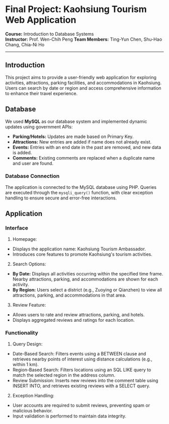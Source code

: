 # Final Project: Kaohsiung Tourism Web Application

**Course:** Introduction to Database Systems  
**Instructor:** Prof. Wen-Chih Peng
**Team Members:** Ting-Yun Chen, Shu-Hao Chang, Chia-Ni Ho

--- 

## Introduction
This project aims to provide a user-friendly web application for exploring activities, attractions, parking facilities, and accommodations in Kaohsiung. Users can search by date or region and access comprehensive information to enhance their travel experience.

## Database
We used **MySQL** as our database system and implemented dynamic updates using government APIs:
* **Parking/Hotels:** Updates are made based on Primary Key.
* **Attractions:** New entries are added if name does not already exist.
* **Events:** Entries with an end date in the past are removed, and new data is added.
* **Comments:** Existing comments are replaced when a duplicate name and user are found.
### Database Connection
The application is connected to the MySQL database using PHP. Queries are executed through the `mysqli_query()` function, with clear exception handling to ensure secure and error-free interactions.

## Application
### Interface
1. Homepage:
* Displays the application name: Kaohsiung Tourism Ambassador.
* Introduces core features to promote Kaohsiung's tourism activities.
2. Search Options:
* **By Date:** Displays all activities occurring within the specified time frame. Nearby attractions, parking, and accommodations are shown for each activity.
* **By Region:** Users select a district (e.g., Zuoying or Qianzhen) to view all attractions, parking, and accommodations in that area.
3. Review Feature:
* Allows users to rate and review attractions, parking, and hotels.
* Displays aggregated reviews and ratings for each location.
### Functionality
1. Query Design:
* Date-Based Search: Filters events using a BETWEEN clause and retrieves nearby points of interest using distance calculations (e.g., within 1 km).
* Region-Based Search: Filters locations using an SQL LIKE query to match the selected region in the address column.
* Review Submission: Inserts new reviews into the comment table using INSERT INTO, and retrieves existing reviews with a SELECT query.
2. Exception Handling:
* User accounts are required to submit reviews, preventing spam or malicious behavior.
* Input validation is performed to maintain data integrity.
